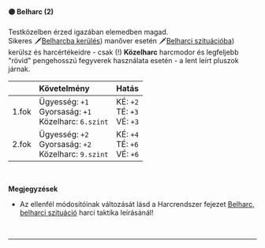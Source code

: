 #### 🟣 Belharc (2)
Testközelben érzed igazában elemedben magad.<br />Sikeres 🗡️[Belharcba kerülés](../060_14_00_manoverek.md#belharcba-ker%C3%BCl%C3%A9s)) manőver esetén 🗡️[Belharci szituációba](../060_11_harci_taktikak.md#belharc-belharci-szitu%C3%A1ci%C3%B3)) kerülsz és harcértékeidre - csak (!) **Közelharc** harcmodor és legfeljebb "rövid" pengehosszú fegyverek használata esetén - a lent leírt pluszok járnak.

|       | Követelmény                                                                          | Hatás                                                     |
| :---- | :----------------------------------------------------------------------------------- | :-------------------------------------------------------- |
| 1.fok | Ügyesség:&nbsp;`+1`<br /> Gyorsaság:&nbsp;`+1`<br /> Közelharc:&nbsp;`6.szint`<br /> | KÉ:&nbsp;`+2`<br />TÉ:&nbsp;`+3`<br />VÉ:&nbsp;`+3`<br /> |
| 2.fok | Ügyesség:&nbsp;`+2`<br /> Gyorsaság:&nbsp;`+2`<br /> Közelharc:&nbsp;`9.szint`       | KÉ:&nbsp;`+4`<br />TÉ:&nbsp;`+6`<br />VÉ:&nbsp;`+6`<br /> |

<br />

**Megjegyzések**

- Az ellenfél módosítóinak változását lásd a Harcrendszer fejezet [Belharc, belharci szituáció](../060_11_harci_taktikak.md#belharc-belharci-szitu%C3%A1ci%C3%B3) harci taktika leírásánál!

<br />

---
